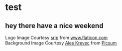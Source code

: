 # test
## hey there have a nice weekend
<p>Logo Image Courtesy <a href="https://www.flaticon.com/authors/srip" title="srip">srip</a> from <a href="https://www.flaticon.com/" title="Flaticon">www.flaticon.com</a><br>
        Background Image Courtesy <a href="https://unsplash.com/photos/DgtRKZOOE0w">Ales Krevec</a> from <a href="https://picsum.photos/">Picsum</a></p>
